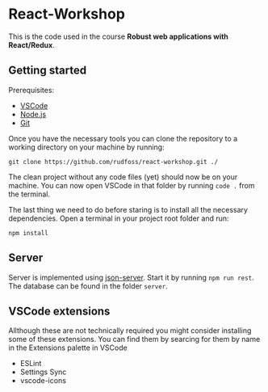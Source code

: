 # React-Workshop
This is the code used in the course **Robust web applications with React/Redux**.

## Getting started
Prerequisites:

- [VSCode](https://code.visualstudio.com/)
- [Node.js](https://nodejs.org/en/)
- [Git](https://git-scm.com/downloads)

Once you have the necessary tools you can clone the repository to a working directory on your machine by running:

```
git clone https://github.com/rudfoss/react-workshop.git ./
```

The clean project without any code files (yet) should now be on your machine. You can now open VSCode in that folder by running `code .` from the terminal.

The last thing we need to do before staring is to install all the necessary dependencies. Open a terminal in your project root folder and run:
```
npm install
```

## Server
Server is implemented using [json-server](https://github.com/typicode/json-server). Start it by running `npm run rest`. The database can be found in the folder `server`.

## VSCode extensions
Allthough these are not technically required you might consider installing some of these extensions. You can find them by searcing for them by name in the Extensions palette in VSCode

- ESLint
- Settings Sync
- vscode-icons